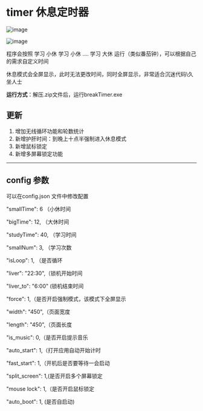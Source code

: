 # timer 休息定时器

![image](https://user-images.githubusercontent.com/30487483/214989507-abcffbc9-8187-42af-980a-d4dfaf152e0f.png)

![image](https://user-images.githubusercontent.com/30487483/214987725-7ce7976c-08e0-422f-ad97-0e9c3f9bb444.png)


程序会按照 学习 小休 学习 小休 .... 学习 大休 运行（类似番茄钟），可以根据自己的需求自定义时间

休息模式会全屏显示，此时无法更改时间，同时全屏显示，非常适合沉迷代码\久坐人士

**运行方式**：解压.zip文件后，运行breakTimer.exe 

更新
---
1. 增加无线循环功能和轮数统计
2. 新增护肝时间：到晚上十点半强制进入休息模式
3. 新增鼠标锁定
4. 新增多屏幕锁定功能
---

config 参数
---
可以在config.json 文件中修改配置

 "smallTime": 6 （小休时间
 
 "bigTime": 12, （大休时间
 
 "studyTime": 40, （学习时间
 
 "smallNum": 3, （学习次数
 
 "isLoop": 1, （是否循环
 
 "liver": "22:30",（锁机开始时间
 
 "liver_to": "6:00" (锁机结束时间
 
 "force": 1,（是否开启强制模式，该模式下全屏显示
 
 "width": "450",（页面宽度
 
 "length": "450",（页面长度
 
 "is_music": 0,（是否开启提示音乐
 
 "auto_start": 1,（打开应用自动开始计时
 
 "fast_start": 1,（开机后是否要等待一会启动
  
 "split_screen": 1,(是否开启多个屏幕锁定
   
 "mouse lock": 1,（是否开启鼠标锁定
 
 "auto_boot": 1, (是否自启动)








